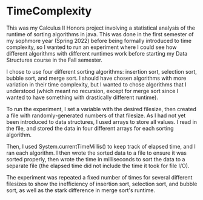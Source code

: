 # TimeComplexity

This was my Calculus II Honors project involving a statistical analysis of the runtime of sorting algorithms in java. This was done in the first semester of my sophmore year (Spring 2022) before being formally introduced to time complexity, so I wanted to run an experiment where I could see how different algorithms with different runtimes work before starting my Data Structures course in the Fall semester.

I chose to use four different sorting algorithms: insertion sort, selection sort, bubble sort, and merge sort. I should have chosen algorithms with more variation in their time complexity, but I wanted to chose algorithms that I understood (which meant no recursion, except for merge sort since I wanted to have something with drastically different runtime).

To run the experiment, I set a variable with the desired filesize, then created a file with randomly-generated numbers of that filesize. As I had not yet been introduced to data structures, I used arrays to store all values. I read in the file, and stored the data in four different arrays for each sorting algorithm.

Then, I used System.currentTimeMillis() to keep track of elapsed time, and I ran each algorithm. I then wrote the sorted data to a file to ensure it was sorted properly, then wrote the time in milliseconds to sort the data to a separate file (the elapsed time did not include the time it took for file I/O).

The experiment was repeated a fixed number of times for several different filesizes to show the inefficiency of insertion sort, selection sort, and bubble sort, as well as the stark difference in merge sort's runtime.
